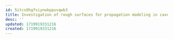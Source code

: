 ```yaml
---
id: 5itcs8hgfxiynwkppuvqwb3
title: Investigation of rough surfaces for propagation modeling in caves
desc: ''
updated: 1719919331216
created: 1719919331216
---
```

